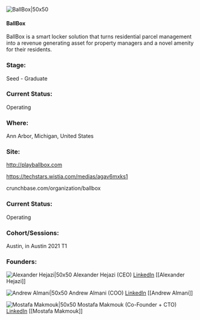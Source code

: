 

![BallBox|50x50](https://apimg.techstars.com/connect/images/image_files/5ff4ab87b9541a6087000034/original/ballbox_%282%29.jpg)

#### BallBox
BallBox is a smart locker solution that turns residential parcel management into a revenue generating asset for property managers and a novel amenity for their residents.

### Stage: 
Seed - Graduate 

### Current Status: 
Operating

### Where:
Ann Arbor, Michigan, United States

### Site:
http://playballbox.com

https://techstars.wistia.com/medias/agav6mxks1

crunchbase.com/organization/ballbox

### Current Status: 
Operating

### Cohort/Sessions: 
Austin, in Austin 2021 T1

### Founders: 

![Alexander Hejazi|50x50](https://apimg.techstars.com/connect/images/image_files/5ff24d1c49b4e0607e000001/original/Dubai_Start_AD_Pic.PNG) Alexander Hejazi (CEO) [LinkedIn](https://linkedin.com/in/alexander-hejazi-19243b6a) [[Alexander Hejazi]]

![Andrew Almani|50x50]() Andrew Almani (COO) [LinkedIn](https://linkedin.com/in/andrew-almani-39773a90) [[Andrew Almani]]

![Mostafa Makmouk|50x50](https://apimg.techstars.com/connect/images/image_files/5ff4ac10b9541a6087000035/original/Mostafa_Makmouk_pic.PNG) Mostafa Makmouk (Co-Founder + CTO) [LinkedIn](https://linkedin.com/in/makmouk) [[Mostafa Makmouk]]


